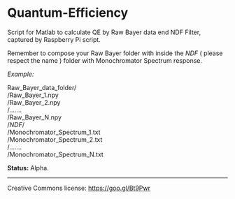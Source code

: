 # Quantum-Efficiency
Script for Matlab to calculate QE by Raw Bayer data end NDF Filter, captured by Raspberry Pi script.  

Remember to compose your Raw Bayer folder with inside the *NDF* ( please respect the name ) folder with Monochromator Spectrum response.  

*Example:*

Raw_Bayer_data_folder/  
  /Raw_Bayer_1.npy  
  /Raw_Bayer_2.npy  
  /.......  
  /Raw_Bayer_N.npy  
  /*NDF*/  
    /Monochromator_Spectrum_1.txt  
    /Monochromator_Spectrum_2.txt  
    /.......  
    /Monochromator_Spectrum_N.txt  


**Status:** Alpha.

------------------------
Creative Commons license: https://goo.gl/Bt9Pwr
